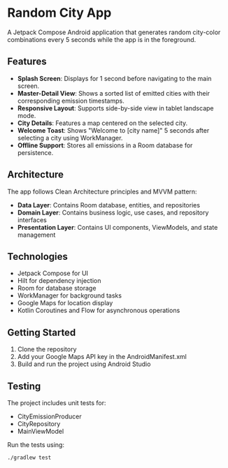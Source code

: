 # Random City App

A Jetpack Compose Android application that generates random city-color combinations every 5 seconds while the app is in the foreground.

## Features

- **Splash Screen**: Displays for 1 second before navigating to the main screen.
- **Master-Detail View**: Shows a sorted list of emitted cities with their corresponding emission timestamps.
- **Responsive Layout**: Supports side-by-side view in tablet landscape mode.
- **City Details**: Features a map centered on the selected city.
- **Welcome Toast**: Shows "Welcome to [city name]" 5 seconds after selecting a city using WorkManager.
- **Offline Support**: Stores all emissions in a Room database for persistence.

## Architecture

The app follows Clean Architecture principles and MVVM pattern:

- **Data Layer**: Contains Room database, entities, and repositories
- **Domain Layer**: Contains business logic, use cases, and repository interfaces
- **Presentation Layer**: Contains UI components, ViewModels, and state management

## Technologies

- Jetpack Compose for UI
- Hilt for dependency injection
- Room for database storage
- WorkManager for background tasks
- Google Maps for location display
- Kotlin Coroutines and Flow for asynchronous operations

## Getting Started

1. Clone the repository
2. Add your Google Maps API key in the AndroidManifest.xml
3. Build and run the project using Android Studio

## Testing

The project includes unit tests for:
- CityEmissionProducer
- CityRepository
- MainViewModel

Run the tests using:
```
./gradlew test
```

